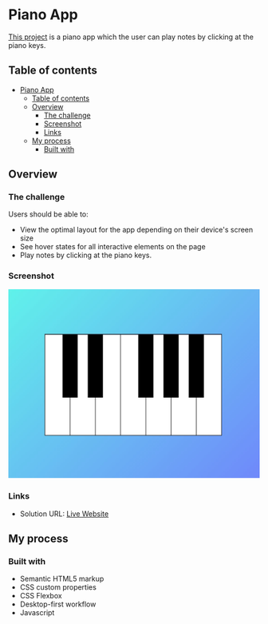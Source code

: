 # Piano App

[This project](https://gurhanalan.github.io/JS-SmallProject-PianoApp/) is a piano app which the user can play notes by clicking at the piano keys.

## Table of contents

- [Piano App](#piano-app)
  - [Table of contents](#table-of-contents)
  - [Overview](#overview)
    - [The challenge](#the-challenge)
    - [Screenshot](#screenshot)
    - [Links](#links)
  - [My process](#my-process)
    - [Built with](#built-with)

## Overview

### The challenge

Users should be able to:

-   View the optimal layout for the app depending on their device's screen size
-   See hover states for all interactive elements on the page
-   Play notes by clicking at the piano keys.

### Screenshot

![](img/pianoapp.jpg)

### Links

-   Solution URL: [Live Website](https://gurhanalan.github.io/JS-SmallProject-PianoApp/)

## My process

### Built with

-   Semantic HTML5 markup
-   CSS custom properties
-   CSS Flexbox
-   Desktop-first workflow
-   Javascript
